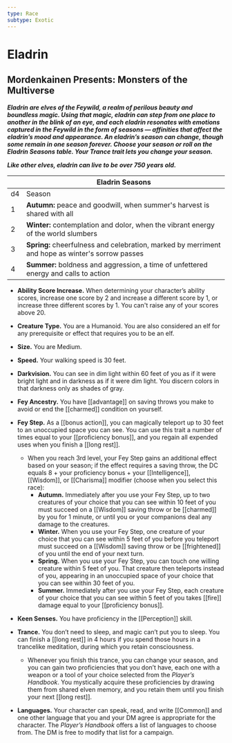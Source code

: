 ```yaml
---
type: Race
subtype: Exotic
---
```

# Eladrin 

## Mordenkainen Presents: Monsters of the Multiverse

**_Eladrin are elves of the Feywild, a realm of perilous beauty and boundless magic. Using that magic, eladrin can step from one place to another in the blink of an eye, and each eladrin resonates with emotions captured in the Feywild in the form of seasons — affinities that affect the eladrin’s mood and appearance. An eladrin’s season can change, though some remain in one season forever. Choose your season or roll on the Eladrin Seasons table. Your Trance trait lets you change your season._**

**_Like other elves, eladrin can live to be over 750 years old._**

| |Eladrin Seasons|
|---|---|
|d4|Season|
|1|**Autumn:** peace and goodwill, when summer's harvest is shared with all|
|2|**Winter:** contemplation and dolor, when the vibrant energy of the world slumbers|
|3|**Spring:** cheerfulness and celebration, marked by merriment and hope as winter's sorrow passes|
|4|**Summer:** boldness and aggression, a time of unfettered energy and calls to action|

- **Ability Score Increase.** When determining your character’s ability scores, increase one score by 2 and increase a different score by 1, or increase three different scores by 1. You can't raise any of your scores above 20.

- **Creature Type.** You are a Humanoid. You are also considered an elf for any prerequisite or effect that requires you to be an elf.

- **Size.** You are Medium.

- **Speed.** Your walking speed is 30 feet.

- **Darkvision.** You can see in dim light within 60 feet of you as if it were bright light and in darkness as if it were dim light. You discern colors in that darkness only as shades of gray.

- **Fey Ancestry.** You have [[advantage]] on saving throws you make to avoid or end the [[charmed]] condition on yourself.

- **Fey Step.** As a [[bonus action]], you can magically teleport up to 30 feet to an unoccupied space you can see. You can use this trait a number of times equal to your [[proficiency bonus]], and you regain all expended uses when you finish a [[long rest]].
    - When you reach 3rd level, your Fey Step gains an additional effect based on your season; if the effect requires a saving throw, the DC equals 8 + your proficiency bonus + your [[Intelligence]], [[Wisdom]], or [[Charisma]] modifier (choose when you select this race):
        - **Autumn.** Immediately after you use your Fey Step, up to two creatures of your choice that you can see within 10 feet of you must succeed on a [[Wisdom]] saving throw or be [[charmed]] by you for 1 minute, or until you or your companions deal any damage to the creatures.
        - **Winter.** When you use your Fey Step, one creature of your choice that you can see within 5 feet of you before you teleport must succeed on a [[Wisdom]] saving throw or be [[frightened]] of you until the end of your next turn.
        - **Spring.** When you use your Fey Step, you can touch one willing creature within 5 feet of you. That creature then teleports instead of you, appearing in an unoccupied space of your choice that you can see within 30 feet of you.
        - **Summer.** Immediately after you use your Fey Step, each creature of your choice that you can see within 5 feet of you takes [[fire]] damage equal to your [[proficiency bonus]].

- **Keen Senses.** You have proficiency in the [[Perception]] skill.

- **Trance.** You don’t need to sleep, and magic can’t put you to sleep. You can finish a [[long rest]] in 4 hours if you spend those hours in a trancelike meditation, during which you retain consciousness.
    - Whenever you finish this trance, you can change your season, and you can gain two proficiencies that you don’t have, each one with a weapon or a tool of your choice selected from the _Player’s Handbook_. You mystically acquire these proficiencies by drawing them from shared elven memory, and you retain them until you finish your next [[long rest]].

- **Languages.** Your character can speak, read, and write [[Common]] and one other language that you and your DM agree is appropriate for the character. The _Player’s Handbook_ offers a list of languages to choose from. The DM is free to modify that list for a campaign.